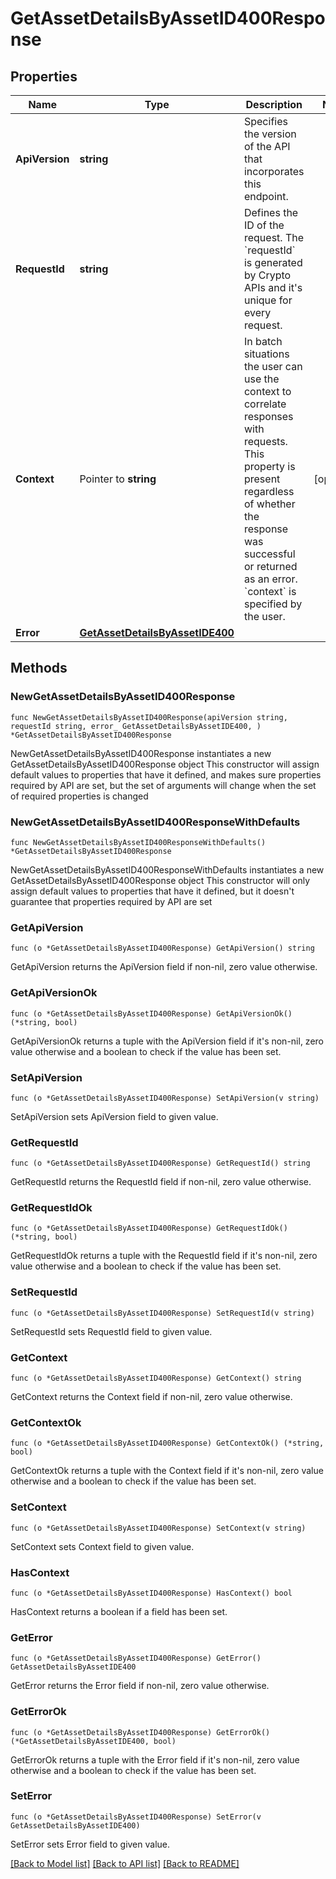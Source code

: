 # GetAssetDetailsByAssetID400Response

## Properties

Name | Type | Description | Notes
------------ | ------------- | ------------- | -------------
**ApiVersion** | **string** | Specifies the version of the API that incorporates this endpoint. | 
**RequestId** | **string** | Defines the ID of the request. The &#x60;requestId&#x60; is generated by Crypto APIs and it&#39;s unique for every request. | 
**Context** | Pointer to **string** | In batch situations the user can use the context to correlate responses with requests. This property is present regardless of whether the response was successful or returned as an error. &#x60;context&#x60; is specified by the user. | [optional] 
**Error** | [**GetAssetDetailsByAssetIDE400**](GetAssetDetailsByAssetIDE400.md) |  | 

## Methods

### NewGetAssetDetailsByAssetID400Response

`func NewGetAssetDetailsByAssetID400Response(apiVersion string, requestId string, error_ GetAssetDetailsByAssetIDE400, ) *GetAssetDetailsByAssetID400Response`

NewGetAssetDetailsByAssetID400Response instantiates a new GetAssetDetailsByAssetID400Response object
This constructor will assign default values to properties that have it defined,
and makes sure properties required by API are set, but the set of arguments
will change when the set of required properties is changed

### NewGetAssetDetailsByAssetID400ResponseWithDefaults

`func NewGetAssetDetailsByAssetID400ResponseWithDefaults() *GetAssetDetailsByAssetID400Response`

NewGetAssetDetailsByAssetID400ResponseWithDefaults instantiates a new GetAssetDetailsByAssetID400Response object
This constructor will only assign default values to properties that have it defined,
but it doesn't guarantee that properties required by API are set

### GetApiVersion

`func (o *GetAssetDetailsByAssetID400Response) GetApiVersion() string`

GetApiVersion returns the ApiVersion field if non-nil, zero value otherwise.

### GetApiVersionOk

`func (o *GetAssetDetailsByAssetID400Response) GetApiVersionOk() (*string, bool)`

GetApiVersionOk returns a tuple with the ApiVersion field if it's non-nil, zero value otherwise
and a boolean to check if the value has been set.

### SetApiVersion

`func (o *GetAssetDetailsByAssetID400Response) SetApiVersion(v string)`

SetApiVersion sets ApiVersion field to given value.


### GetRequestId

`func (o *GetAssetDetailsByAssetID400Response) GetRequestId() string`

GetRequestId returns the RequestId field if non-nil, zero value otherwise.

### GetRequestIdOk

`func (o *GetAssetDetailsByAssetID400Response) GetRequestIdOk() (*string, bool)`

GetRequestIdOk returns a tuple with the RequestId field if it's non-nil, zero value otherwise
and a boolean to check if the value has been set.

### SetRequestId

`func (o *GetAssetDetailsByAssetID400Response) SetRequestId(v string)`

SetRequestId sets RequestId field to given value.


### GetContext

`func (o *GetAssetDetailsByAssetID400Response) GetContext() string`

GetContext returns the Context field if non-nil, zero value otherwise.

### GetContextOk

`func (o *GetAssetDetailsByAssetID400Response) GetContextOk() (*string, bool)`

GetContextOk returns a tuple with the Context field if it's non-nil, zero value otherwise
and a boolean to check if the value has been set.

### SetContext

`func (o *GetAssetDetailsByAssetID400Response) SetContext(v string)`

SetContext sets Context field to given value.

### HasContext

`func (o *GetAssetDetailsByAssetID400Response) HasContext() bool`

HasContext returns a boolean if a field has been set.

### GetError

`func (o *GetAssetDetailsByAssetID400Response) GetError() GetAssetDetailsByAssetIDE400`

GetError returns the Error field if non-nil, zero value otherwise.

### GetErrorOk

`func (o *GetAssetDetailsByAssetID400Response) GetErrorOk() (*GetAssetDetailsByAssetIDE400, bool)`

GetErrorOk returns a tuple with the Error field if it's non-nil, zero value otherwise
and a boolean to check if the value has been set.

### SetError

`func (o *GetAssetDetailsByAssetID400Response) SetError(v GetAssetDetailsByAssetIDE400)`

SetError sets Error field to given value.



[[Back to Model list]](../README.md#documentation-for-models) [[Back to API list]](../README.md#documentation-for-api-endpoints) [[Back to README]](../README.md)


